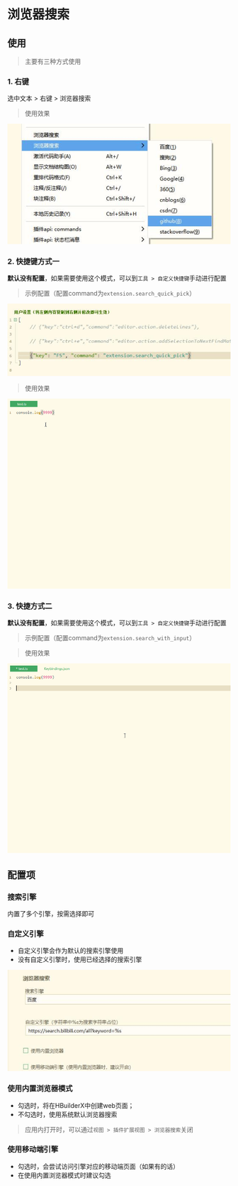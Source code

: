 ﻿# 浏览器搜索


## 使用

> 主要有三种方式使用

### 1. 右键

选中文本 > 右键 > 浏览器搜索

> 使用效果

![](README_files/4.jpg)

### 2. 快捷键方式一

**默认没有配置**，如果需要使用这个模式，可以到`工具 > 自定义快捷键`手动进行配置

> 示例配置（配置command为`extension.search_quick_pick`）

![](README_files/3.jpg)

> 使用效果

![](README_files/1.gif)

### 3. 快捷方式二

**默认没有配置**，如果需要使用这个模式，可以到`工具 > 自定义快捷键`手动进行配置

> 示例配置（配置command为`extension.search_with_input`）

> 使用效果

![](README_files/2.gif)

## 配置项

### 搜索引擎

内置了多个引擎，按需选择即可

### 自定义引擎

* 自定义引擎会作为默认的搜索引擎使用
* 没有自定义引擎时，使用已经选择的搜索引擎

![](README_files/1.jpg)

### 使用内置浏览器模式

* 勾选时，将在HBuilderX中创建web页面；
* 不勾选时，使用系统默认浏览器搜索

> 应用内打开时，可以通过`视图 > 插件扩展视图 > 浏览器搜索`关闭

### 使用移动端引擎

* 勾选时，会尝试访问引擎对应的移动端页面（如果有的话）
* 在使用内置浏览器模式时建议勾选

